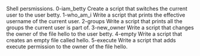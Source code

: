 Shell persmissions.
0-iam_betty Create a script that switches the current user to the user betty.
1-who_am_i Write a script that prints the effective username of the current user.
2-groups Write a script that prints all the groups the current user is part of.
3-new_owner Write a script that changes the owner of the file hello to the user betty.
4-empty Write a script that creates an empty file called hello.
5-execute Write a script that adds execute permission to the owner of the file hello.
